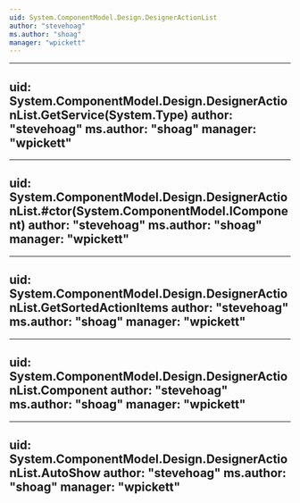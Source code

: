 ```yaml
---
uid: System.ComponentModel.Design.DesignerActionList
author: "stevehoag"
ms.author: "shoag"
manager: "wpickett"
---
```


---
uid: System.ComponentModel.Design.DesignerActionList.GetService(System.Type)
author: "stevehoag"
ms.author: "shoag"
manager: "wpickett"
---

---
uid: System.ComponentModel.Design.DesignerActionList.#ctor(System.ComponentModel.IComponent)
author: "stevehoag"
ms.author: "shoag"
manager: "wpickett"
---

---
uid: System.ComponentModel.Design.DesignerActionList.GetSortedActionItems
author: "stevehoag"
ms.author: "shoag"
manager: "wpickett"
---

---
uid: System.ComponentModel.Design.DesignerActionList.Component
author: "stevehoag"
ms.author: "shoag"
manager: "wpickett"
---

---
uid: System.ComponentModel.Design.DesignerActionList.AutoShow
author: "stevehoag"
ms.author: "shoag"
manager: "wpickett"
---
